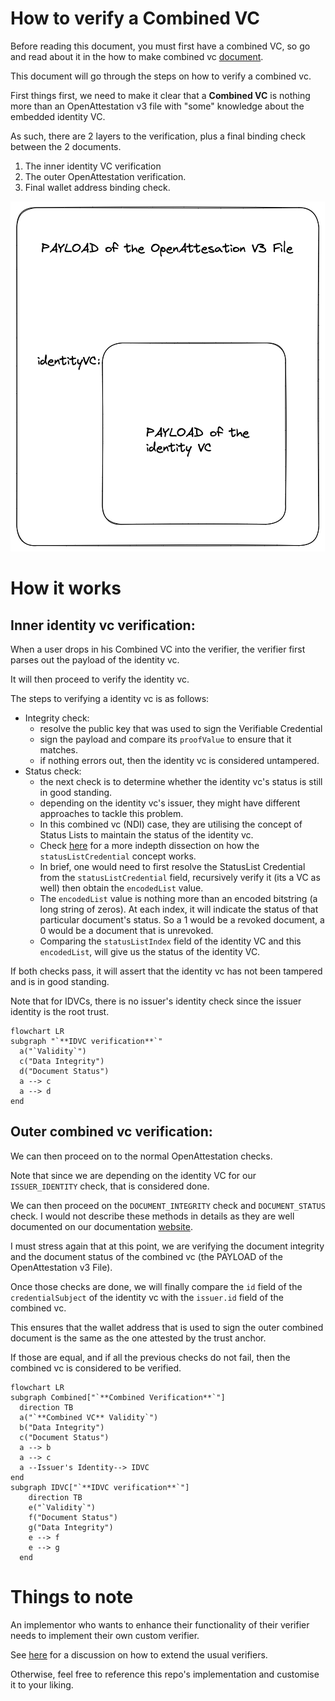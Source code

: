 # How to verify a Combined VC

Before reading this document, you must first have a combined VC, so go and read about it in the how to make combined vc [document](./how-to-make-combined-vc.md).

This document will go through the steps on how to verify a combined vc.

First things first, we need to make it clear that a **Combined VC** is nothing more than an OpenAttestation v3 file with "some" knowledge about the embedded identity VC.

As such, there are 2 layers to the verification, plus a final binding check between the 2 documents.

1. The inner identity VC verification
2. The outer OpenAttestation verification.
3. Final wallet address binding check.

![combined-vc](./struct-combined-vc.png "Combined VC")

# How it works

## Inner identity vc verification:

When a user drops in his Combined VC into the verifier, the verifier first parses out the payload of the identity vc.

It will then proceed to verify the identity vc.

The steps to verifying a identity vc is as follows:

- Integrity check:
  - resolve the public key that was used to sign the Verifiable Credential
  - sign the payload and compare its `proofValue` to ensure that it matches.
  - if nothing errors out, then the identity vc is considered untampered.
- Status check:
  - the next check is to determine whether the identity vc's status is still in good standing.
  - depending on the identity vc's issuer, they might have different approaches to tackle this problem.
  - In this combined vc (NDI) case, they are utilising the concept of Status Lists to maintain the status of the identity vc.
  - Check [here](https://w3c.github.io/vc-status-list-2021/) for a more indepth dissection on how the `statusListCredential` concept works.
  - In brief, one would need to first resolve the StatusList Credential from the `statusListCredential` field, recursively verify it (its a VC as well) then obtain the `encodedList` value.
  - The `encodedList` value is nothing more than an encoded bitstring (a long string of zeros). At each index, it will indicate the status of that particular document's status. So a 1 would be a revoked document, a 0 would be a document that is unrevoked.
  - Comparing the `statusListIndex` field of the identity VC and this `encodedList`, will give us the status of the identity VC.

If both checks pass, it will assert that the identity vc has not been tampered and is in good standing.

Note that for IDVCs, there is no issuer's identity check since the issuer identity is the root trust.

```mermaid
flowchart LR
subgraph "`**IDVC verification**`"
  a("`Validity`")
  c("Data Integrity")
  d("Document Status")
  a --> c
  a --> d
end
```

## Outer combined vc verification:

We can then proceed on to the normal OpenAttestation checks.

Note that since we are depending on the identity VC for our `ISSUER_IDENTITY` check, that is considered done. 

We can then proceed on the `DOCUMENT_INTEGRITY` check and `DOCUMENT_STATUS` check. I would not describe these methods in details as they are well documented on our documentation [website](https://www.openattestation.com/).

I must stress again that at this point, we are verifying the document integrity and the document status of the combined vc (the PAYLOAD of the OpenAttestation v3 File).

Once those checks are done, we will finally compare the `id` field of the `credentialSubject` of the identity vc with the `issuer.id` field of the combined vc.

This ensures that the wallet address that is used to sign the outer combined document is the same as the one attested by the trust anchor.

If those are equal, and if all the previous checks do not fail, then the combined vc is considered to be verified.

```mermaid
flowchart LR
subgraph Combined["`**Combined Verification**`"]
  direction TB
  a("`**Combined VC** Validity`")
  b("Data Integrity")
  c("Document Status")
  a --> b
  a --> c
  a --Issuer's Identity--> IDVC
end
subgraph IDVC["`**IDVC verification**`"]
    direction TB
    e("`Validity`")
    f("Document Status")
    g("Data Integrity")
    e --> f
    e --> g
  end

```

# Things to note

An implementor who wants to enhance their functionality of their verifier needs to implement their own custom verifier.

See [here](https://github.com/Open-Attestation/adr/blob/master/verifier.md) for a discussion on how to extend the usual verifiers.

Otherwise, feel free to reference this repo's implementation and customise it to your liking.
